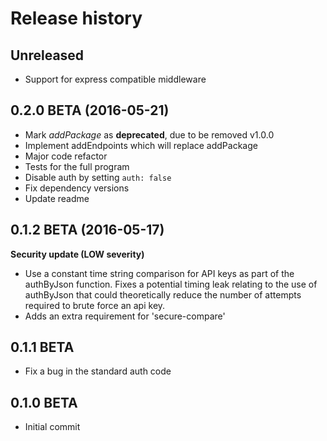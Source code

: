 # Release history

## Unreleased

+ Support for express compatible middleware

## 0.2.0 BETA (2016-05-21)

+ Mark *addPackage* as **deprecated**, due to be removed v1.0.0
+ Implement addEndpoints which will replace addPackage
+ Major code refactor
+ Tests for the full program
+ Disable auth by setting ```auth: false```
+ Fix dependency versions
+ Update readme


## 0.1.2 BETA (2016-05-17)

**Security update (LOW severity)**

+ Use a constant time string comparison for API keys as part of the authByJson function. Fixes a potential timing leak relating to the use of authByJson that could theoretically reduce the number of attempts required to brute force an api key.
+ Adds an extra requirement for 'secure-compare'

## 0.1.1 BETA

+ Fix a bug in the standard auth code

## 0.1.0 BETA

+ Initial commit
